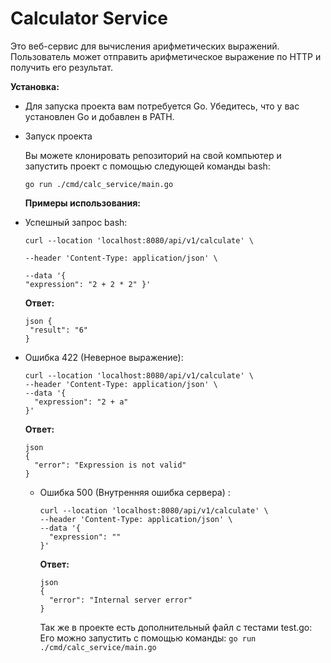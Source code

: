 # Calculator Service
 
Это веб-сервис для вычисления арифметических выражений. Пользователь может отправить арифметическое выражение по HTTP и получить его результат.
 
**Установка:**
 

*   Для запуска проекта вам потребуется Go. Убедитесь, что у вас установлен Go и добавлен в PATH.
     
*   Запуск проекта
     
    Вы можете клонировать репозиторий на свой компьютер и запустить проект с помощью следующей команды bash:
    
        go run ./cmd/calc_service/main.go
    
    **Примеры использования:**
     
*   Успешный запрос bash:
    
        curl --location 'localhost:8080/api/v1/calculate' \
    
        --header 'Content-Type: application/json' \
    
        --data '{
        "expression": "2 + 2 * 2" }'
    
    **Ответ:**
     
        json {
         "result": "6"
        }
    
*   Ошибка 422 (Неверное выражение):

        curl --location 'localhost:8080/api/v1/calculate' \
        --header 'Content-Type: application/json' \
        --data '{
          "expression": "2 + a"
        }'
    
    **Ответ:**
     
        json
        {
          "error": "Expression is not valid"
        }
    
    *   Ошибка 500 (Внутренняя ошибка сервера) :
         
            curl --location 'localhost:8080/api/v1/calculate' \
            --header 'Content-Type: application/json' \
            --data '{
              "expression": ""
            }'
        
        **Ответ:**
        
            json
            {
              "error": "Internal server error"
            }
        Так же в проекте есть дополнительный файл с тестами test.go:
        Его можно запустить с помощью команды:
        ``` go run ./cmd/calc_service/main.go ```
